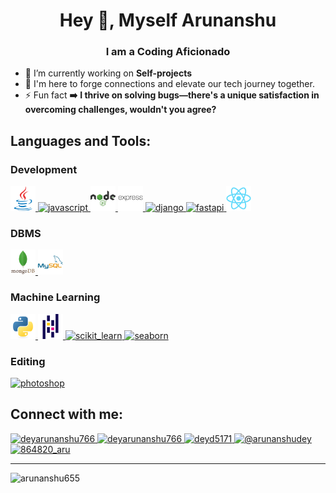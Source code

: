 <h1 align="center">Hey 👋, Myself Arunanshu</h1>
<h3 align="center">I am a Coding Aficionado</h3>

<p align="left">
  
</p>

- 🔭 I’m currently working on **Self-projects**
- 🫱 I'm here to forge connections and elevate our tech journey together.
- ⚡ Fun fact **➡️** **I thrive on solving bugs—there's a unique satisfaction in overcoming challenges, wouldn't you agree?**

## Languages and Tools:

### Development
<a href="https://www.java.com" target="_blank" rel="noreferrer">
  <img src="https://raw.githubusercontent.com/devicons/devicon/master/icons/java/java-original.svg" alt="java" width="40" height="40" />
</a>
<a href="https://developer.mozilla.org/en-US/docs/Web/JavaScript" target="_blank" rel="noreferrer">
  <img src="https://www.freepnglogos.com/uploads/javascript/javascript-logo-gray-design-13.png" alt="javascript" width="40" height="40" />
</a>
<a href="https://nodejs.org" target="_blank" rel="noreferrer">
  <img src="https://raw.githubusercontent.com/devicons/devicon/master/icons/nodejs/nodejs-original-wordmark.svg" alt="nodejs" width="40" height="40" />
</a>
<a href="https://expressjs.com" target="_blank" rel="noreferrer">
  <img src="https://raw.githubusercontent.com/devicons/devicon/master/icons/express/express-original-wordmark.svg" alt="express" width="40" height="40" />
</a>
<a href="https://www.djangoproject.com/" target="_blank" rel="noreferrer">
  <img src="https://cdn.worldvectorlogo.com/logos/django.svg" alt="django" width="40" height="40" />
</a>
<a href="https://fastapi.tiangolo.com/" target="_blank" rel="noreferrer">
  <img src="https://res.cloudinary.com/practicaldev/image/fetch/s--7AQzw3yY--/c_imagga_scale,f_auto,fl_progressive,h_1080,q_auto,w_1080/https://dev-to-uploads.s3.amazonaws.com/uploads/articles/xhn8e06cjq25n3dp0avc.png" alt="fastapi" width="40" height="40" />
</a>
<a href="https://reactjs.org/" target="_blank" rel="noreferrer">
  <img src="https://raw.githubusercontent.com/devicons/devicon/master/icons/react/react-original.svg" alt="react" width="40" height="40" />
</a>

### DBMS
<a href="https://www.mongodb.com/" target="_blank" rel="noreferrer">
  <img src="https://raw.githubusercontent.com/devicons/devicon/master/icons/mongodb/mongodb-original-wordmark.svg" alt="mongodb" width="40" height="40" />
</a>
<a href="https://www.mysql.com/" target="_blank" rel="noreferrer">
  <img src="https://raw.githubusercontent.com/devicons/devicon/master/icons/mysql/mysql-original-wordmark.svg" alt="mysql" width="40" height="40" />
</a>

### Machine Learning
<a href="https://www.python.org" target="_blank" rel="noreferrer">
  <img src="https://raw.githubusercontent.com/devicons/devicon/master/icons/python/python-original.svg" alt="python" width="40" height="40" />
</a>
<a href="https://pandas.pydata.org/" target="_blank" rel="noreferrer">
  <img src="https://raw.githubusercontent.com/devicons/devicon/2ae2a900d2f041da66e950e4d48052658d850630/icons/pandas/pandas-original.svg" alt="pandas" width="40" height="40" />
</a>
<a href="https://scikit-learn.org/" target="_blank" rel="noreferrer">
  <img src="https://upload.wikimedia.org/wikipedia/commons/0/05/Scikit_learn_logo_small.svg" alt="scikit_learn" width="40" height="40" />
</a>
<a href="https://seaborn.pydata.org/" target="_blank" rel="noreferrer">
  <img src="https://seaborn.pydata.org/_images/logo-mark-lightbg.svg" alt="seaborn" width="40" height="40" />
</a>

### Editing
<a href="https://www.photoshop.com/en" target="_blank" rel="noreferrer">
  <img src="https://www.svgrepo.com/show/184132/adobe-photoshop.svg" alt="photoshop" width="40" height="40" />
</a>

## Connect with me:
<a href="https://www.leetcode.com/deyarunanshu766" target="blank">
  <img src="https://raw.githubusercontent.com/rahuldkjain/github-profile-readme-generator/master/src/images/icons/Social/leet-code.svg" alt="deyarunanshu766" height="30" width="40" />
</a>
<a href="https://www.geeksforgeeks.org/user/deyaruna9oid/" target="blank">
  <img src="https://images.yourstory.com/cs/images/companies/119169043101580097794440231905187057223611079n-1617083628661.png?fm=auto&ar=1:1&mode=fill&fill=solid&fill-color=fff.svg" alt="deyarunanshu766" height="30" width="40" />
</a>
<a href="https://twitter.com/deyd5171" target="blank">
  <img src="https://raw.githubusercontent.com/rahuldkjain/github-profile-readme-generator/master/src/images/icons/Social/twitter.svg" alt="deyd5171" height="30" width="40" />
</a>
<a href="https://devfolio.co/@arunanshudey" target="blank">
  <img src="https://raw.githubusercontent.com/rahuldkjain/github-profile-readme-generator/master/src/images/icons/Social/devto.svg" alt="@arunanshudey" height="30" width="40" />
</a>
<a href="https://discord.gg/864820_aru" target="blank">
  <img src="https://raw.githubusercontent.com/rahuldkjain/github-profile-readme-generator/master/src/images/icons/Social/discord.svg" alt="864820_aru" height="30" width="40" />
</a>
<hr/>

<p><img align="left" src="https://github-readme-stats.vercel.app/api/top-langs?username=arunanshu655&show_icons=true&locale=en&layout=compact" alt="arunanshu655" /></p>

